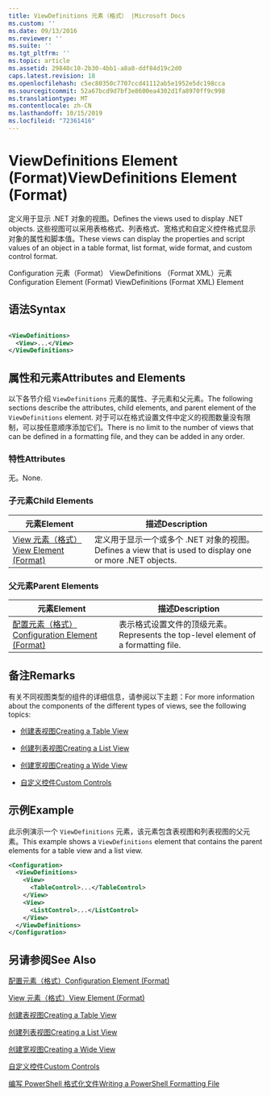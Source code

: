 ```yaml
---
title: ViewDefinitions 元素（格式） |Microsoft Docs
ms.custom: ''
ms.date: 09/13/2016
ms.reviewer: ''
ms.suite: ''
ms.tgt_pltfrm: ''
ms.topic: article
ms.assetid: 29840c10-2b30-4bb1-a8a0-ddf84d19c2d0
caps.latest.revision: 18
ms.openlocfilehash: c5ec80350c7707ccd41112ab5e1952e5dc198cca
ms.sourcegitcommit: 52a67bcd9d7bf3e8600ea4302d1fa8970ff9c998
ms.translationtype: MT
ms.contentlocale: zh-CN
ms.lasthandoff: 10/15/2019
ms.locfileid: "72361416"
---
```

# <a name="viewdefinitions-element-format"></a><span data-ttu-id="d0979-102">ViewDefinitions Element (Format)</span><span class="sxs-lookup"><span data-stu-id="d0979-102">ViewDefinitions Element (Format)</span></span>

<span data-ttu-id="d0979-103">定义用于显示 .NET 对象的视图。</span><span class="sxs-lookup"><span data-stu-id="d0979-103">Defines the views used to display .NET objects.</span></span> <span data-ttu-id="d0979-104">这些视图可以采用表格格式、列表格式、宽格式和自定义控件格式显示对象的属性和脚本值。</span><span class="sxs-lookup"><span data-stu-id="d0979-104">These views can display the properties and script values of an object  in a table format, list format, wide format, and custom control format.</span></span>

<span data-ttu-id="d0979-105">Configuration 元素（Format） ViewDefinitions （Format XML）元素</span><span class="sxs-lookup"><span data-stu-id="d0979-105">Configuration Element (Format) ViewDefinitions (Format XML) Element</span></span>

## <a name="syntax"></a><span data-ttu-id="d0979-106">语法</span><span class="sxs-lookup"><span data-stu-id="d0979-106">Syntax</span></span>

```xml

<ViewDefinitions>
  <View>...</View>
</ViewDefinitions>
```

## <a name="attributes-and-elements"></a><span data-ttu-id="d0979-107">属性和元素</span><span class="sxs-lookup"><span data-stu-id="d0979-107">Attributes and Elements</span></span>

<span data-ttu-id="d0979-108">以下各节介绍 `ViewDefinitions` 元素的属性、子元素和父元素。</span><span class="sxs-lookup"><span data-stu-id="d0979-108">The following sections describe the attributes, child elements, and parent element of the `ViewDefinitions` element.</span></span> <span data-ttu-id="d0979-109">对于可以在格式设置文件中定义的视图数量没有限制，可以按任意顺序添加它们。</span><span class="sxs-lookup"><span data-stu-id="d0979-109">There is no limit to the number of views that can be defined in a formatting file, and they can be added in any order.</span></span>

### <a name="attributes"></a><span data-ttu-id="d0979-110">特性</span><span class="sxs-lookup"><span data-stu-id="d0979-110">Attributes</span></span>

<span data-ttu-id="d0979-111">无。</span><span class="sxs-lookup"><span data-stu-id="d0979-111">None.</span></span>

### <a name="child-elements"></a><span data-ttu-id="d0979-112">子元素</span><span class="sxs-lookup"><span data-stu-id="d0979-112">Child Elements</span></span>

|<span data-ttu-id="d0979-113">元素</span><span class="sxs-lookup"><span data-stu-id="d0979-113">Element</span></span>|<span data-ttu-id="d0979-114">描述</span><span class="sxs-lookup"><span data-stu-id="d0979-114">Description</span></span>|
|-------------|-----------------|
|[<span data-ttu-id="d0979-115">View 元素（格式）</span><span class="sxs-lookup"><span data-stu-id="d0979-115">View Element (Format)</span></span>](./view-element-format.md)|<span data-ttu-id="d0979-116">定义用于显示一个或多个 .NET 对象的视图。</span><span class="sxs-lookup"><span data-stu-id="d0979-116">Defines a view that is used to display one or more .NET objects.</span></span>|

### <a name="parent-elements"></a><span data-ttu-id="d0979-117">父元素</span><span class="sxs-lookup"><span data-stu-id="d0979-117">Parent Elements</span></span>

|<span data-ttu-id="d0979-118">元素</span><span class="sxs-lookup"><span data-stu-id="d0979-118">Element</span></span>|<span data-ttu-id="d0979-119">描述</span><span class="sxs-lookup"><span data-stu-id="d0979-119">Description</span></span>|
|-------------|-----------------|
|[<span data-ttu-id="d0979-120">配置元素（格式）</span><span class="sxs-lookup"><span data-stu-id="d0979-120">Configuration Element (Format)</span></span>](./configuration-element-format.md)|<span data-ttu-id="d0979-121">表示格式设置文件的顶级元素。</span><span class="sxs-lookup"><span data-stu-id="d0979-121">Represents the top-level element of a formatting file.</span></span>|

## <a name="remarks"></a><span data-ttu-id="d0979-122">备注</span><span class="sxs-lookup"><span data-stu-id="d0979-122">Remarks</span></span>

<span data-ttu-id="d0979-123">有关不同视图类型的组件的详细信息，请参阅以下主题：</span><span class="sxs-lookup"><span data-stu-id="d0979-123">For more information about the components of the different types of views, see the following topics:</span></span>

- [<span data-ttu-id="d0979-124">创建表视图</span><span class="sxs-lookup"><span data-stu-id="d0979-124">Creating a Table View</span></span>](./creating-a-table-view.md)

- [<span data-ttu-id="d0979-125">创建列表视图</span><span class="sxs-lookup"><span data-stu-id="d0979-125">Creating a List View</span></span>](./creating-a-list-view.md)

- [<span data-ttu-id="d0979-126">创建宽视图</span><span class="sxs-lookup"><span data-stu-id="d0979-126">Creating a Wide View</span></span>](./creating-a-wide-view.md)

- [<span data-ttu-id="d0979-127">自定义控件</span><span class="sxs-lookup"><span data-stu-id="d0979-127">Custom Controls</span></span>](./creating-custom-controls.md)

## <a name="example"></a><span data-ttu-id="d0979-128">示例</span><span class="sxs-lookup"><span data-stu-id="d0979-128">Example</span></span>

<span data-ttu-id="d0979-129">此示例演示一个 `ViewDefinitions` 元素，该元素包含表视图和列表视图的父元素。</span><span class="sxs-lookup"><span data-stu-id="d0979-129">This example shows a `ViewDefinitions` element that contains the parent elements for a table view and a list view.</span></span>

```xml
<Configuration>
  <ViewDefinitions>
    <View>
      <TableControl>...</TableControl>
    </View>
    <View>
      <ListControl>...</ListControl>
    </View>
  </ViewDefinitions>
</Configuration>
```

## <a name="see-also"></a><span data-ttu-id="d0979-130">另请参阅</span><span class="sxs-lookup"><span data-stu-id="d0979-130">See Also</span></span>

[<span data-ttu-id="d0979-131">配置元素（格式）</span><span class="sxs-lookup"><span data-stu-id="d0979-131">Configuration Element (Format)</span></span>](./configuration-element-format.md)

[<span data-ttu-id="d0979-132">View 元素（格式）</span><span class="sxs-lookup"><span data-stu-id="d0979-132">View Element (Format)</span></span>](./view-element-format.md)

[<span data-ttu-id="d0979-133">创建表视图</span><span class="sxs-lookup"><span data-stu-id="d0979-133">Creating a Table View</span></span>](./creating-a-table-view.md)

[<span data-ttu-id="d0979-134">创建列表视图</span><span class="sxs-lookup"><span data-stu-id="d0979-134">Creating a List View</span></span>](./creating-a-list-view.md)

[<span data-ttu-id="d0979-135">创建宽视图</span><span class="sxs-lookup"><span data-stu-id="d0979-135">Creating a Wide View</span></span>](./creating-a-wide-view.md)

[<span data-ttu-id="d0979-136">自定义控件</span><span class="sxs-lookup"><span data-stu-id="d0979-136">Custom Controls</span></span>](./creating-custom-controls.md)

[<span data-ttu-id="d0979-137">编写 PowerShell 格式化文件</span><span class="sxs-lookup"><span data-stu-id="d0979-137">Writing a PowerShell Formatting File</span></span>](./writing-a-powershell-formatting-file.md)
